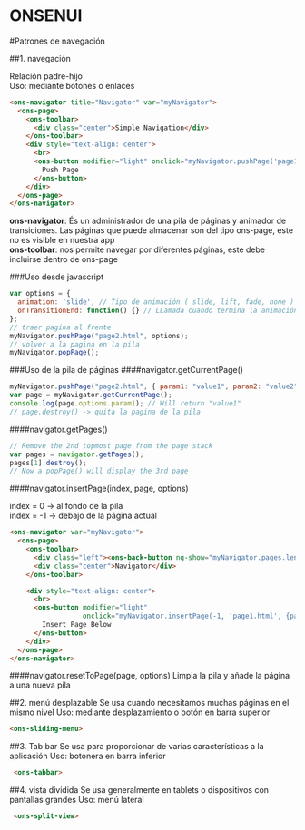 ONSENUI
=======

#Patrones de navegación

##1. navegación

  Relación padre-hijo  
  Uso: mediante botones o enlaces  
    
  ```html
  <ons-navigator title="Navigator" var="myNavigator">
    <ons-page>
      <ons-toolbar>
        <div class="center">Simple Navigation</div>
      </ons-toolbar>
      <div style="text-align: center">
        <br>
        <ons-button modifier="light" onclick="myNavigator.pushPage('page1.html', { animation : 'slide' } )">
          Push Page
        </ons-button>
      </div>
    </ons-page>
  </ons-navigator>
  ```  

  **ons-navigator**: És un administrador de una pila de páginas y animador de transiciones. Las páginas que puede almacenar son del tipo ons-page, este no es visible en nuestra app  
  **ons-toolbar**: nos permite navegar por diferentes páginas, este debe incluirse dentro de ons-page

###Uso desde javascript
  ```javascript
  var options = {
    animation: 'slide', // Tipo de animación ( slide, lift, fade, none )
    onTransitionEnd: function() {} // LLamada cuando termina la animación de transición
  };
  // traer pagina al frente
  myNavigator.pushPage("page2.html", options);
  // volver a la pagina en la pila
  myNavigator.popPage();
  ```
###Uso de la pila de páginas
####navigator.getCurrentPage()

  ```javascript
  myNavigator.pushPage("page2.html", { param1: "value1", param2: "value2" });
  var page = myNavigator.getCurrentPage();
  console.log(page.options.param1); // Will return "value1"
  // page.destroy() -> quita la pagina de la pila
  ```
####navigator.getPages()
  ```javascript
  // Remove the 2nd topmost page from the page stack
  var pages = navigator.getPages();
  pages[1].destroy();
// Now a popPage() will display the 3rd page
  ```

####navigator.insertPage(index, page, options)
  
  index = 0  -> al fondo de la pila  
  index = -1 -> debajo de la página actual    
  ```html
  <ons-navigator var="myNavigator">
    <ons-page>
      <ons-toolbar>
        <div class="left"><ons-back-button ng-show="myNavigator.pages.length > 1">Back</ons-back-button></div>
        <div class="center">Navigator</div>
      </ons-toolbar>
  
      <div style="text-align: center">
        <br>
        <ons-button modifier="light"
                    onclick="myNavigator.insertPage(-1, 'page1.html', {param: 'value'})">
          Insert Page Below
        </ons-button>
      </div>
    </ons-page>
  </ons-navigator> 
  ```

####navigator.resetToPage(page, options)
  Limpia la pila y añade la página a una nueva pila  
  
##2. menú desplazable
  Se usa cuando necesitamos muchas páginas en el mismo nivel 
  Uso: mediante desplazamiento o botón en barra superior
  ```html
  <ons-sliding-menu>
  ```

##3. Tab bar
  Se usa para proporcionar de varias características a la aplicación
  Uso: botonera en barra inferior
  ```html
   <ons-tabbar>
  ```
  
  
##4. vista dividida
  Se usa generalmente en tablets o dispositivos con pantallas grandes
  Uso: menú lateral
  ```html
   <ons-split-view>
  ```
